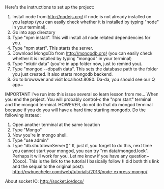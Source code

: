 Here's the instructions to set up the project:
1. Install node from http://nodejs.org/ if node is not already installed on
   you laptop (you can easily check whether it is installed by typing "node"
   in your terminal).
2. Go into app directory
3. Type "npm install". This will install all node related dependencies for you.
4. Type "npm start". This starts the server.
5. Download MongoDb from http://mongodb.org/ (you can easily check whether 
   it is installed by typing "mongod" in your terminal)
6. Type "mkdir data" (you're in app folder now, just to remind you).
7. Type "mongod --dbpath data". This sets the database path to the folder you
   just created. It also starts mongodb backend.
8. Go to browswer and visit localhost:8080. Da-da, you should see our Q app~

IMPORTANT
I've run into this issue several so learn lesson from me... When you end the
project. You will probably control-c the "npm start" terminal and the mongod
terminal. HOWEVER, do not do that do mongod terminal because if you do you will
have a hard time starting mongodb. Do the following instead:
1. Open another terminal at the same location
2. Type "Mongo"
3. Now you're in mongo shell. 
4. Type "use admin"
5. Type "db.shutdownServer()"
If, just if, you forget to do this, next time you cannot start your mongod,
you can try "rm data/mongod.lock". Perhaps it will work for you.
Let me know if you have any question~ (Coco).
This is the link to the tutorial I basically follow (I did both this link and
the sequal to the original post): http://cwbuecheler.com/web/tutorials/2013/node-express-mongo/

About socket IO:
http://socket.io/docs/
